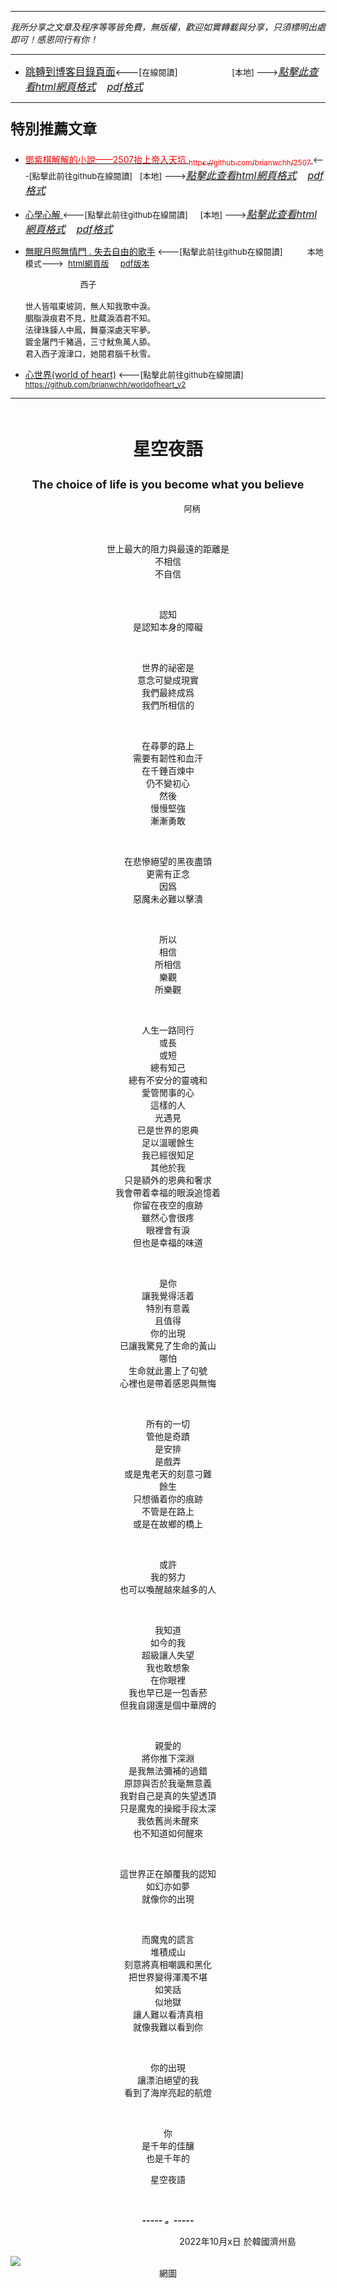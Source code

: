 ***
*我所分享之文章及程序等等皆免費，無版權，歡迎如實轉載與分享，只須標明出處即可！感恩同行有你！* 
****
- [<font size=3>跳轉到博客目錄頁面</font>](../../tableOfContent.md)<---[<font size=2>在線閱讀</font>]&nbsp;&nbsp; &nbsp; &nbsp; &nbsp; &nbsp; &nbsp; &nbsp; &nbsp; &nbsp;&nbsp; &nbsp;  <font size=2> [本地] ---></font><font size=3>[*_點擊此查看html網頁格式_*](../../tableOfContent.html)&nbsp; &nbsp; [*_pdf格式_*](../../tableOfContent.md.pdf)</font>
****

### <p style="font-size: 23px; font-weight:900;">特別推薦文章</p>

- [<font color=red> 鄧紫棋解解的小說——2507抬上帝入天坑 <sub>https://github.com/brianwchh/2507 </sub></font>](https://github.com/brianwchh/worldofheart_v2/blob/main/md_and_html/%E9%84%A7%E7%B4%AB%E6%A3%8B%E8%A7%A3%E8%A7%A3%E7%9A%84%E5%B0%8F%E8%AA%AA%E2%80%94%E2%80%942507%E6%8A%AC%E4%B8%8A%E5%B8%9D%E5%85%A5%E5%A4%A9%E5%9D%91.md)<font size=2><---[點擊此前往github在線閱讀]</font>&nbsp;&nbsp; <font size=2> [本地] ---></font><font size=3>[*_點擊此查看html網頁格式_*](../../md_and_html/鄧紫棋解解的小說——2507抬上帝入天坑.html)&nbsp; &nbsp; [*_pdf格式_*](../../md_and_html/鄧紫棋解解的小說——2507抬上帝入天坑.md.pdf)</font> 

- [<font  > 心學心解 </font>](https://github.com/brianwchh/worldofheart_v2/blob/main/md_and_html/%E5%BF%83%E5%AD%B8%E6%96%B0%E8%A7%A3.md)<font size=2><---[點擊此前往github在線閱讀]</font>&nbsp;&nbsp; &nbsp;   <font size=2> [本地] ---></font><font size=3>[*_點擊此查看html網頁格式_*](../../md_and_html/心學新解.html)&nbsp; &nbsp; [*_pdf格式_*](../../md_and_html/心學新解.md.pdf)</font> 

- [<font  >無眠月照無情門 . 失去自由的歌手</font>](https://github.com/brianwchh/worldofheart_v2/blob/main/md_and_html/%E7%84%A1%E7%9C%A0%E6%9C%88%E7%85%A7%E7%84%A1%E6%83%85%E9%96%80.md)<font size=2> <---[點擊此前往github在線閱讀]</font> &nbsp;&nbsp;&nbsp;&nbsp;&nbsp;&nbsp;&nbsp;&nbsp; <font size=2>本地模式---> &nbsp;[html網頁版](../../md_and_html/無眠月照無情門.html) &nbsp;&nbsp;&nbsp; [pdf版本](../../md_and_html/無眠月照無情門.md.pdf) </font>

    <p><font size=2>&nbsp; &nbsp; &nbsp; &nbsp; &nbsp; &nbsp; &nbsp; &nbsp; &nbsp; &nbsp; &nbsp; &nbsp; 西子</br></br>世人皆唱東坡詞，無人知我歌中淚。</br>胭脂淚痕君不見，肚藏淚酒君不知。</br>法律珠鍊人中鳳，舞臺深處天牢夢。</br>鍍金屠門千豬過，三寸魷魚萬人舔。</br>君入西子渡津口，她閱君腦千秋雪。</font></p>
    
- [<font  >心世界(world of heart)</font>](https://github.com/brianwchh/worldofheart_v2)<font size=2> <---[點擊此前往github在線閱讀]</font> <sub> https://github.com/brianwchh/worldofheart_v2 </sub>

   

****



</br>

****<p align="center" style="font-size: 28px;">星空夜語</p>****
****<p align="center" style="font-size: 18px;">The choice of life is you become what you believe</p>****

<p align="center" style="font-size: small;">&nbsp;&nbsp;&nbsp;&nbsp;&nbsp;&nbsp;&nbsp;&nbsp;&nbsp;&nbsp;&nbsp;&nbsp;&nbsp;&nbsp;&nbsp;&nbsp;&nbsp;&nbsp;&nbsp;&nbsp; 阿柄</p>


<div align="center"> <!-- div_1-->

<p align="center"> 
    
</br>
 

世上最大的阻力與最遠的距離是   
不相信  
不自信  
    
</br>
 
認知   
是認知本身的障礙  
    
</br>
 
世界的祕密是  
意念可變成現實  
我們最終成爲  
我們所相信的  
    
</br>
 
在尋夢的路上  
需要有韌性和血汗  
在千錘百煉中  
仍不變初心  
然後  
慢慢堅強  
漸漸勇敢  
    
</br>
 
在悲慘絕望的黑夜盡頭  
更需有正念  
因爲  
惡魔未必難以擊潰  
    
</br>
 
所以  
相信  
所相信  
樂觀  
所樂觀  
    
</br>
 
人生一路同行  
或長  
或短  
總有知己  
總有不安分的靈魂和  
愛管閒事的心  
這樣的人  
光遇見  
已是世界的恩典  
足以溫暖餘生  
我已經很知足  
其他於我  
只是額外的恩典和奢求  
我會帶着幸福的眼淚追憶着  
你留在夜空的痕跡  
雖然心會很疼  
眼裡會有淚  
但也是幸福的味道  
    
</br>
 
是你  
讓我覺得活着  
特別有意義  
且值得   
你的出現  
已讓我驚見了生命的黃山  
哪怕  
生命就此畫上了句號  
心裡也是帶着感恩與無悔  
    
</br>
 
所有的一切  
管他是奇蹟  
是安排  
是戲弄  
或是鬼老天的刻意刁難  
餘生  
只想循着你的痕跡  
不管是在路上  
或是在故鄉的橋上  
    
</br>
 
或許  
我的努力  
也可以喚醒越來越多的人  
    
</br>
 
我知道  
如今的我  
超級讓人失望  
我也敢想象  
在你眼裡  
我也早已是一包香菸  
但我自詡還是個中華牌的  
    
</br>
 
親愛的  
將你推下深淵  
是我無法彌補的過錯  
原諒與否於我毫無意義  
我對自己是真的失望透頂  
只是魔鬼的操縱手段太深  
我依舊尚未醒來  
也不知道如何醒來  
      
</br>
 
這世界正在顛覆我的認知  
如幻亦如夢  
就像你的出現  
    
</br>
 
而魔鬼的謊言  
堆積成山  
刻意將真相嘲諷和黑化  
把世界變得渾濁不堪  
如笑話  
似地獄  
讓人難以看清真相  
就像我難以看到你  
    
</br>
 
你的出現  
讓漂泊絕望的我  
看到了海岸亮起的航燈  
    
</br>
 
你  
是千年的佳釀  
也是千年的  
  
星空夜語    
    
</br>

  ***_-----&nbsp;。-----_***

  <font size=2>


  </font>

</p>



<p align="right"> 2022年10月x日 於韓國濟州島 &nbsp;&nbsp;&nbsp;&nbsp;&nbsp;&nbsp;&nbsp;&nbsp;&nbsp;&nbsp;&nbsp; </p>  
  
</div> <!-- end of div_1-->


<!-- image area, flex to make it center,it may not work for github, for html and pdf rendering only -->
<div align="center" style="page-break-inside: avoid; margin-top:1px; margin-bottom:1px;"> <!-- pictureWrapper_div add this only to make the bendan github understand -->
  <div class="ImageWrapperFlex" >
   <div class="FlexSide"  ></div>
   <image class="FlexImage"   src='./images/星空.jpg'/>
   <div class="FlexSide" ></div>
  </div>
  <p align="center" style="margin:0px;">  網圖 </p> 
</div> <!-- end pictureWrapper_div -->


</br>
</br>


</br>

</br>


<style>

.ImageWrapperFlex {
    display: flex; 
    flex-direction: row; 
    margin-top: 1px; 
    margin-bottom: 1px;

    width: 100% ;
}

.FlexSide {
    flex-basis: 0px ;
    flex:1;

}



/* large device screen 設置熒幕顯示圖片大小（電腦等大型屏幕）*/
@media only screen and (min-width: 600px) {

    .FlexImage {
        flex-basis: 600px ;
        flex:0;    
        height:auto; 
        max-width: 600px;
        min-width: 600px;
     
    }

}

 /* small device screen 設置熒幕顯示圖片大小（平板手機等屏幕）*/
@media only screen and (max-width: 600px) {
    
    .FlexImage {
        flex-basis: 600px ;
        flex:1;
        height:auto; 
     
    }

}

/* style for print !important 設置打印圖片大小*/
@media print {

    .FlexImage {
        flex-basis: 500px ;
        flex:0;    
        height:auto; 
        max-width: 500px;
        min-width: 500px;
     
    }
}


</style>


